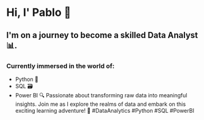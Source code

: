 # Hi, I' Pablo 👋
## I'm on a journey to become a skilled Data Analyst 📊.

### Currently immersed in the world of:
 - Python 🐍
 - SQL 🗃️
 - Power BI 🔍 
Passionate about transforming raw data into meaningful insights. Join me as I explore the realms of data and embark on this exciting learning adventure! 🚀
 #DataAnalytics #Python #SQL #PowerBI

